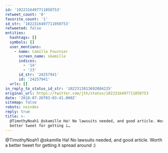 ```yaml
---
id: '1022316497711050753'
retweet_count: '0'
favorite_count: '1'
id_str: '1022316497711050753'
retweeted: false
entities:
  hashtags: []
  symbols: []
  user_mentions:
    - name: Camille Fournier
      screen_name: skamille
      indices:
        - '14'
        - '23'
      id_str: '24257941'
      id: '24257941'
  urls: []
in_reply_to_status_id_str: '1022313813692084225'
original_url: https://twitter.com/jth/status/1022316497711050753
date: '2018-07-26T03:03:41.000Z'
sitemap: false
robots: noindex
reply: true
title: >-
  @TimothyNoah1 @skamille Ha! No lawsuits needed, and good article. Worth a
  better tweet for getting i…
---
```


@TimothyNoah1 @skamille Ha! No lawsuits needed, and good article. Worth a better tweet for getting it spread around :)